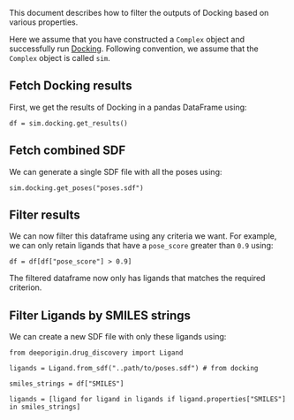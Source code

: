 This document describes how to filter the outputs of Docking based on various properties. 

Here we assume that you have constructed a `Complex` object and successfully run [Docking](../tutorial/docking.md). 
Following convention, we assume that the `Complex` object is called `sim`.

## Fetch Docking results

First, we get the results of Docking in a pandas DataFrame using:

```{.python notest}
df = sim.docking.get_results()
```
## Fetch combined SDF

We can generate a single SDF file with all the poses using:

```{.python notest}
sim.docking.get_poses("poses.sdf")
```

## Filter results   

We can now filter this dataframe using any criteria we want. For example, we can only retain ligands that have a `pose_score` greater than `0.9` using:

```{.python notest}
df = df[df["pose_score"] > 0.9]
```

The filtered dataframe now only has ligands that matches the required criterion. 



## Filter Ligands by SMILES strings

We can create a new SDF file with only these ligands using:

```{.python notest}
from deeporigin.drug_discovery import Ligand

ligands = Ligand.from_sdf("..path/to/poses.sdf") # from docking 

smiles_strings = df["SMILES"]

ligands = [ligand for ligand in ligands if ligand.properties["SMILES"] in smiles_strings]
```
